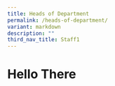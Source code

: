```yaml
---
title: Heads of Department
permalink: /heads-of-department/
variant: markdown
description: ""
third_nav_title: Staff1
---
```

<h1>Hello There</h1>
<p></p>
